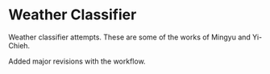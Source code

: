# Weather Classifier
Weather classifier attempts.
These are some of the works of Mingyu and Yi-Chieh.

Added major revisions with the workflow.
